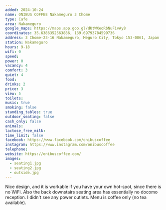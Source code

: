 ```yaml
---
added: 2024-10-24
name: ONIBUS COFFEE Nakameguro 3 Chome
type: Cafe
area: Nakameguro
google_maps: https://maps.app.goo.gl/dUtWXeoRbNuFivAy8
coordinates: 35.6386352563886, 139.69793784599736
address: 3 Chome-23-16 Nakameguro, Meguro City, Tokyo 153-0061, Japan
station: Nakameguro
hours: 9-18
wifi: 0
speed: 
power: 0
vacancy: 4
comfort: 3
quiet: 4
food: 
drinks: 2
price: 3
view: 5
toilets: 
music: true
smoking: false
standing_tables: true
outdoor_seating: false
cash_only: false
animals: 
lactose_free_milk: 
time_limit: false
facebook: https://www.facebook.com/onibuscoffee
instagram: https://www.instagram.com/onibuscoffee
telephone: 
website: https://onibuscoffee.com/
images:
  - seating1.jpg
  - seating2.jpg
  - outside.jpg
---
```


Nice design, and it is workable if you have your own hot-spot, since there is no WiFi. Also the back downstairs seating area has essentially no docomo reception. I didn't see any power outlets. Menu is coffee only (no tea available).
